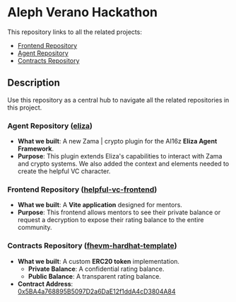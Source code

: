 # Aleph Verano Hackathon

This repository links to all the related projects:

- [Frontend Repository](https://github.com/DavidZapataOh/helpful-vc-frontend)
- [Agent Repository](https://github.com/tomasCalletce/eliza)
- [Contracts Repository](https://github.com/DavidZapataOh/fhevm-hardhat-template)

## Description

Use this repository as a central hub to navigate all the related repositories in this project.

### Agent Repository ([eliza](https://github.com/tomasCalletce/eliza))
- **What we built**: A new  Zama | crypto plugin for the AI16z **Eliza Agent Framework**.
- **Purpose**: This plugin extends Eliza's capabilities to interact with Zama and crypto systems. We also added the context and elements needed to create the helpful VC character.

### Frontend Repository ([helpful-vc-frontend](https://github.com/DavidZapataOh/helpful-vc-frontend))
- **What we built**: A **Vite application** designed for mentors.
- **Purpose**: This frontend allows mentors to see their private balance or request a decryption to expose their rating balance to the entire community.


### Contracts Repository ([fhevm-hardhat-template](https://github.com/DavidZapataOh/fhevm-hardhat-template))
- **What we built**: A custom **ERC20 token** implementation.
  - **Private Balance**: A confidential rating balance.
  - **Public Balance**: A transparent rating balance.
- **Contract Address**: [0x5BA4a768895B5097D2a6DaE12f1ddA4cD3804A84](https://sepolia.etherscan.io/address/0x5BA4a768895B5097D2a6DaE12f1ddA4cD3804A84)
